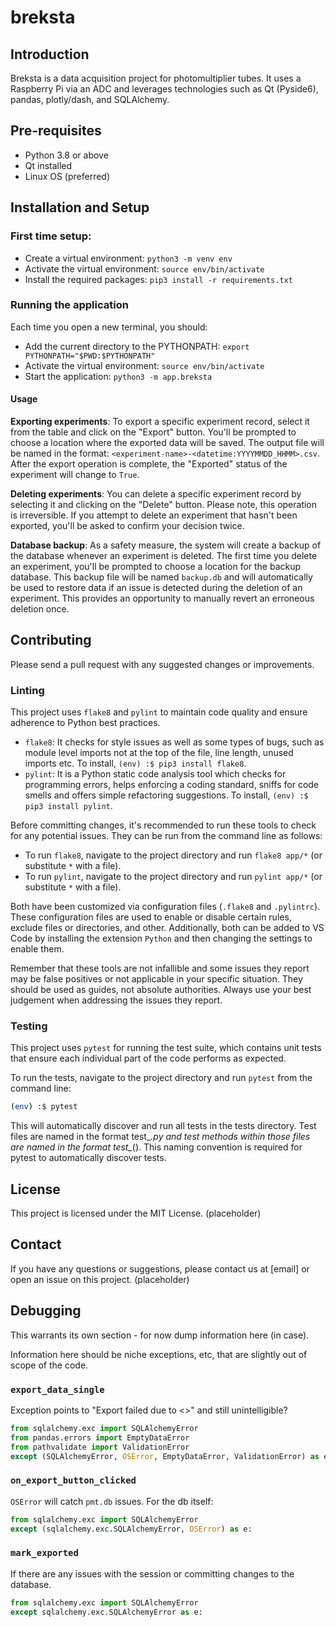 # breksta

## Introduction

Breksta is a data acquisition project for photomultiplier tubes. It uses a Raspberry Pi via an ADC and leverages technologies such as Qt (Pyside6), pandas, plotly/dash, and SQLAlchemy.

## Pre-requisites

- Python 3.8 or above
- Qt installed
- Linux OS (preferred)

## Installation and Setup

### First time setup:

- Create a virtual environment: `python3 -m venv env`
- Activate the virtual environment: `source env/bin/activate`
- Install the required packages: `pip3 install -r requirements.txt`

### Running the application

Each time you open a new terminal, you should:

- Add the current directory to the PYTHONPATH: `export PYTHONPATH="$PWD:$PYTHONPATH"`
- Activate the virtual environment: `source env/bin/activate`
- Start the application: `python3 -m app.breksta`

#### Usage

**Exporting experiments**: To export a specific experiment record, select it from the table and click on the "Export" button. You'll be prompted to choose a location where the exported data will be saved. The output file will be named in the format: `<experiment-name>-<datetime:YYYYMMDD_HHMM>.csv`. After the export operation is complete, the "Exported" status of the experiment will change to `True`.

**Deleting experiments**: You can delete a specific experiment record by selecting it and clicking on the "Delete" button. Please note, this operation is irreversible. If you attempt to delete an experiment that hasn't been exported, you'll be asked to confirm your decision twice.

**Database backup**: As a safety measure, the system will create a backup of the database whenever an experiment is deleted. The first time you delete an experiment, you'll be prompted to choose a location for the backup database. This backup file will be named `backup.db` and will automatically be used to restore data if an issue is detected during the deletion of an experiment. This provides an opportunity to manually revert an erroneous deletion once.

## Contributing

Please send a pull request with any suggested changes or improvements.

### Linting

This project uses `flake8` and `pylint` to maintain code quality and ensure adherence to Python best practices.

- `flake8`: It checks for style issues as well as some types of bugs, such as module level imports not at the top of the file, line length, unused imports etc. To install, `(env) :$ pip3 install flake8`.
- `pylint`: It is a Python static code analysis tool which checks for programming errors, helps enforcing a coding standard, sniffs for code smells and offers simple refactoring suggestions. To install, `(env) :$ pip3 install pylint`.

Before committing changes, it's recommended to run these tools to check for any potential issues. They can be run from the command line as follows:

- To run `flake8`, navigate to the project directory and run `flake8 app/*` (or substitute `*` with a file).
- To run `pylint`, navigate to the project directory and run `pylint app/*` (or substitute `*` with a file).

Both have been customized via configuration files (`.flake8` and `.pylintrc`). These configuration files are used to enable or disable certain rules, exclude files or directories, and other. Additionally, both can be added to VS Code by installing the extension `Python` and then changing the settings to enable them.

Remember that these tools are not infallible and some issues they report may be false positives or not applicable in your specific situation. They should be used as guides, not absolute authorities. Always use your best judgement when addressing the issues they report.

### Testing

This project uses `pytest` for running the test suite, which contains unit tests that ensure each individual part of the code performs as expected.

To run the tests, navigate to the project directory and run `pytest` from the command line:

```bash
(env) :$ pytest
```

This will automatically discover and run all tests in the tests directory. Test files are named in the format test_*.py and test methods within those files are named in the format test_*(). This naming convention is required for pytest to automatically discover tests.

## License

This project is licensed under the MIT License. (placeholder)

## Contact

If you have any questions or suggestions, please contact us at [email] or open an issue on this project. (placeholder)

## Debugging

This warrants its own section - for now dump information here (in case).

Information here should be niche exceptions, etc, that are slightly out of scope of the code.

### `export_data_single`

Exception points to "Export failed due to <>" and still unintelligible?

```python
from sqlalchemy.exc import SQLAlchemyError
from pandas.errors import EmptyDataError
from pathvalidate import ValidationError
except (SQLAlchemyError, OSError, EmptyDataError, ValidationError) as e:
```

### `on_export_button_clicked`

`OSError` will catch `pmt.db` issues. For the db itself:

```python
from sqlalchemy.exc import SQLAlchemyError
except (sqlalchemy.exc.SQLAlchemyError, OSError) as e:
```

### `mark_exported`

If there are any issues with the session or committing changes to the database.

```python
from sqlalchemy.exc import SQLAlchemyError
except sqlalchemy.exc.SQLAlchemyError as e:
```
